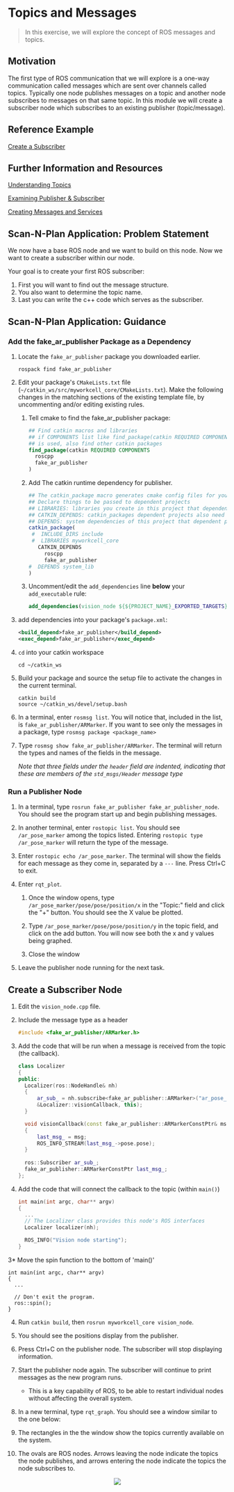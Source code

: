 # Topics and Messages
>In this exercise, we will explore the concept of ROS messages and topics.

## Motivation
The first type of ROS communication that we will explore is a one-way communication called messages which are sent over channels called topics. Typically one node publishes messages on a topic and another node subscribes to messages on that same topic. In this module we will create a subscriber node which subscribes to an existing publisher (topic/message).

## Reference Example

[Create a Subscriber](http://www.ros.org/wiki/ROS/Tutorials/WritingPublisherSubscriber%28c%2B%2B%29)

## Further Information and Resources

[Understanding Topics](http://www.ros.org/wiki/ROS/Tutorials/UnderstandingTopics)

[Examining Publisher & Subscriber](http://www.ros.org/wiki/ROS/Tutorials/ExaminingPublisherSubscriber)

[Creating Messages and Services](http://www.ros.org/wiki/ROS/Tutorials/CreatingMsgAndSrv)

## Scan-N-Plan Application: Problem Statement
We now have a base ROS node and we want to build on this node. Now we want to create a subscriber within our node.

Your goal is to create your first ROS subscriber:
 1. First you will want to find out the message structure.
 2. You also want to determine the topic name.
 3. Last you can write the c++ code which serves as the subscriber.

## Scan-N-Plan Application: Guidance
### Add the fake_ar_publisher Package as a Dependency

1. Locate the `fake_ar_publisher` package you downloaded earlier.

   ```
   rospack find fake_ar_publisher
   ```

2. Edit your package's `CMakeLists.txt` file (`~/catkin_ws/src/myworkcell_core/CMakeLists.txt`).  Make the following changes in the matching sections of the existing template file, by uncommenting and/or editing existing rules.

   1. Tell cmake to find the fake_ar_publisher package:

      ``` cmake
      ## Find catkin macros and libraries
      ## if COMPONENTS list like find_package(catkin REQUIRED COMPONENTS xyz)
      ## is used, also find other catkin packages
      find_package(catkin REQUIRED COMPONENTS 
        roscpp 
        fake_ar_publisher
      )
      ```

   2. Add The catkin runtime dependency for publisher.

      ``` cmake
      ## The catkin_package macro generates cmake config files for your package
      ## Declare things to be passed to dependent projects
      ## LIBRARIES: libraries you create in this project that dependent projects also need
      ## CATKIN_DEPENDS: catkin_packages dependent projects also need
      ## DEPENDS: system dependencies of this project that dependent projects also need
      catkin_package(
       #  INCLUDE_DIRS include
       #  LIBRARIES myworkcell_core
         CATKIN_DEPENDS 
           roscpp 
           fake_ar_publisher
      #  DEPENDS system_lib
      )
      ```

   3. Uncomment/edit the `add_dependencies` line __below__ your `add_executable` rule:
      
      ``` cmake
      add_dependencies(vision_node ${${PROJECT_NAME}_EXPORTED_TARGETS} ${catkin_EXPORTED_TARGETS})
      ```

3. add dependencies into your package's `package.xml`:

   ```xml
   <build_depend>fake_ar_publisher</build_depend>
   <exec_depend>fake_ar_publisher</exec_depend>
   ```

4. `cd` into your catkin workspace

   ```
   cd ~/catkin_ws
   ```

5. Build your package and source the setup file to activate the changes in the current terminal.

   ```
   catkin build
   source ~/catkin_ws/devel/setup.bash
   ```

7. In a terminal, enter `rosmsg list`.  You will notice that, included in the list, is `fake_ar_publisher/ARMarker`.  If you want to see only the messages in a package, type `rosmsg package <package_name>`

8. Type `rosmsg show fake_ar_publisher/ARMarker`.  The terminal will return the types and names of the fields in the message.

   *Note that three fields under the `header` field are indented, indicating that these are members of the `std_msgs/Header` message type*

### Run a Publisher Node

1. In a terminal, type `rosrun fake_ar_publisher fake_ar_publisher_node`. You should see the program start up and begin publishing messages.

2. In another terminal, enter `rostopic list`.  You should see `/ar_pose_marker` among the topics listed. Entering `rostopic type /ar_pose_marker` will return the type of the message.

3. Enter `rostopic echo /ar_pose_marker`. The terminal will show the fields for each message as they come in, separated by a `---` line.  Press Ctrl+C to exit.

4. Enter `rqt_plot`.

   1. Once the window opens, type `/ar_pose_marker/pose/pose/position/x` in the "Topic:" field and click the "+" button. You should see the X value be plotted.

   2. Type `/ar_pose_marker/pose/pose/position/y` in the topic field, and click on the add button.  You will now see both the x and y values being graphed.

   3. Close the window

5. Leave the publisher node running for the next task.

## Create a Subscriber Node
1. Edit the `vision_node.cpp` file.

2. Include the message type as a header

   ``` c++
   #include <fake_ar_publisher/ARMarker.h>
   ```

2. Add the code that will be run when a message is received from the topic (the callback). 

   ``` c++
   class Localizer
   {
   public:
     Localizer(ros::NodeHandle& nh)
     {
         ar_sub_ = nh.subscribe<fake_ar_publisher::ARMarker>("ar_pose_marker", 1, 
         &Localizer::visionCallback, this);
     }

     void visionCallback(const fake_ar_publisher::ARMarkerConstPtr& msg)
     {
         last_msg_ = msg;
         ROS_INFO_STREAM(last_msg_->pose.pose);
     }
  
     ros::Subscriber ar_sub_;
     fake_ar_publisher::ARMarkerConstPtr last_msg_;
   };
   ```

3. Add the code that will connect the callback to the topic (within `main()`)

   ``` c++
   int main(int argc, char** argv)
   {
     ...
     // The Localizer class provides this node's ROS interfaces
     Localizer localizer(nh);

     ROS_INFO("Vision node starting");
   }
   ```
   
3* Move the spin function to the bottom of 'main()'
   ```
   int main(int argc, char** argv)
   {
     ...
     
     // Don't exit the program.
     ros::spin();
   }
   ```
4. Run `catkin build`, then `rosrun myworkcell_core vision_node`.

5. You should see the positions display from the publisher.

6. Press Ctrl+C on the publisher node.  The subscriber will stop displaying information.

7. Start the publisher node again. The subscriber will continue to print messages as the new program runs.

   * This is a key capability of ROS, to be able to restart individual nodes without affecting the overall system.

8. In a new terminal, type `rqt_graph`. You should see a window similar to the one below:

9. The rectangles in the the window show the topics currently available on the system.

10. The ovals are ROS nodes.  Arrows leaving the node indicate the topics the node publishes, and arrows entering the node indicate the topics the node subscribes to.

<p align="center"><img src=http://aeswiki.datasys.swri.edu/rositraining/Exercises/1.6?action=AttachFile&do=get&target=1.png /></p>

